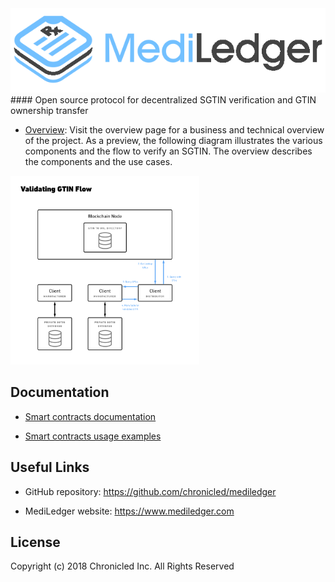 <img src="mediledger.png">
#### Open source protocol for decentralized SGTIN verification and GTIN ownership transfer

* [Overview](https://github.com/chronicled/mediledger/blob/master/overview/README.md): Visit the overview page for a business and technical overview of the project. As a preview, the following diagram illustrates the various components and the flow to verify an SGTIN. The overview describes the components and the use cases.
<img src="overview/validate-gtin.png" width="60%">

## Documentation

* [Smart contracts documentation](https://chronicled.github.io/mediledger/docs/CompanyDirectoryInterface/)

* [Smart contracts usage examples](https://github.com/chronicled/mediledger/blob/master/examples/README.md)

## Useful Links

* GitHub repository: https://github.com/chronicled/mediledger

* MediLedger website: https://www.mediledger.com

## License
Copyright (c) 2018 Chronicled Inc. All Rights Reserved
